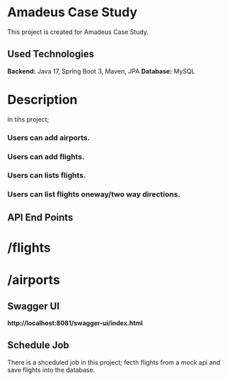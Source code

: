 # Amadeus Case Study

This project is created for Amadeus Case Study.

## Used Technologies

**Backend:** Java 17, Spring Boot 3, Maven, JPA
**Database:** MySQL

# Description

In tihs project;


### Users can add airports.
### Users can add flights.
### Users can lists flights.
### Users can list flights oneway/two way directions.

## API End Points

# /flights
# /airports

## Swagger UI

**http://localhost:8081/swagger-ui/index.html**

## Schedule Job
There is a shceduled job in this project; fecth flights from a mock api and save flights into the database.























 
